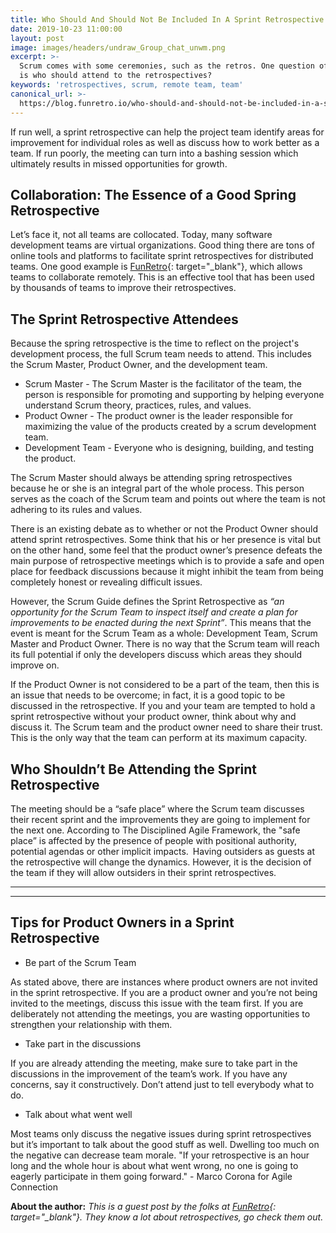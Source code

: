 ```yaml
---
title: Who Should And Should Not Be Included In A Sprint Retrospective
date: 2019-10-23 11:00:00
layout: post
image: images/headers/undraw_Group_chat_unwm.png
excerpt: >-
  Scrum comes with some ceremonies, such as the retros. One question often asked
  is who should attend to the retrospectives?
keywords: 'retrospectives, scrum, remote team, team'
canonical_url: >-
  https://blog.funretro.io/who-should-and-should-not-be-included-in-a-sprint-retrospective/
---
```


If run well, a sprint retrospective can help the project team identify areas for improvement for individual roles as well as discuss how to work better as a team. If run poorly, the meeting can turn into a bashing session which ultimately results in missed opportunities for growth.

## Collaboration: The Essence of a Good Spring Retrospective

Let’s face it, not all teams are collocated. Today, many software development teams are virtual organizations. Good thing there are tons of online tools and platforms to facilitate sprint retrospectives for distributed teams. One good example is [FunRetro](https://funretro.io){: target="_blank"}, which allows teams to collaborate remotely. This is an effective tool that has been used by thousands of teams to improve their retrospectives.

## The Sprint Retrospective Attendees

Because the spring retrospective is the time to reflect on the project's development process, the full Scrum team needs to attend. This includes the Scrum Master, Product Owner, and the development team.

* Scrum Master - The Scrum Master is the facilitator of the team, the person is responsible for promoting and supporting by helping everyone understand Scrum theory, practices, rules, and values.
* Product Owner - The product owner is the leader responsible for maximizing the value of the products created by a scrum development team.
* Development Team - Everyone who is designing, building, and testing the product.

The Scrum Master should always be attending spring retrospectives because he or she is an integral part of the whole process. This person serves as the coach of the Scrum team and points out where the team is not adhering to its rules and values.

There is an existing debate as to whether or not the Product Owner should attend sprint retrospectives. Some think that his or her presence is vital but on the other hand, some feel that the product owner’s presence defeats the main purpose of retrospective meetings which is to provide a safe and open place for feedback discussions because it might inhibit the team from being completely honest or revealing difficult issues.

However, the Scrum Guide defines the Sprint Retrospective as *“an opportunity for the Scrum Team to inspect itself and create a plan for improvements to be enacted during the next Sprint”*. This means that the event is meant for the Scrum Team as a whole: Development Team, Scrum Master and Product Owner. There is no way that the Scrum team will reach its full potential if only the developers discuss which areas they should improve on.

If the Product Owner is not considered to be a part of the team, then this is an issue that needs to be overcome; in fact, it is a good topic to be discussed in the retrospective. If you and your team are tempted to hold a sprint retrospective without your product owner, think about why and discuss it. The Scrum team and the product owner need to share their trust. This is the only way that the team can perform at its maximum capacity.

## Who Shouldn’t Be Attending the Sprint Retrospective

The meeting should be a “safe place” where the Scrum team discusses their recent sprint and the improvements they are going to implement for the next one. According to The Disciplined Agile Framework, the "safe place” is affected by the presence of people with positional authority, potential agendas or other implicit impacts. Having outsiders as guests at the retrospective will change the dynamics. However, it is the decision of the team if they will allow outsiders in their sprint retrospectives.

<hr/>
<div class="wishpond-campaign" data-wishpond-id="2520447" data-wishpond-href="https://embedded.wishpondpages.com/lp/2520447/"></div>
<hr/>

## Tips for Product Owners in a Sprint Retrospective

* Be part of the Scrum Team

As stated above, there are instances where product owners are not invited in the sprint retrospective. If you are a product owner and you’re not being invited to the meetings, discuss this issue with the team first. If you are deliberately not attending the meetings, you are wasting opportunities to strengthen your relationship with them.

* Take part in the discussions

If you are already attending the meeting, make sure to take part in the discussions in the improvement of the team’s work. If you have any concerns, say it constructively. Don’t attend just to tell everybody what to do.

* Talk about what went well

Most teams only discuss the negative issues during sprint retrospectives but it’s important to talk about the good stuff as well. Dwelling too much on the negative can decrease team morale. "If your retrospective is an hour long and the whole hour is about what went wrong, no one is going to eagerly participate in them going forward." - Marco Corona for Agile Connection

**About the author:** *This is a guest post by the folks at [FunRetro](https://funretro.io){: target="_blank"}. They know a lot about retrospectives, go check them out.*